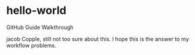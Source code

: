 # hello-world
GitHub Guide Walkthrough

jacob Copple, still not too sure about this. I hope this is the answer to my workflow problems.

